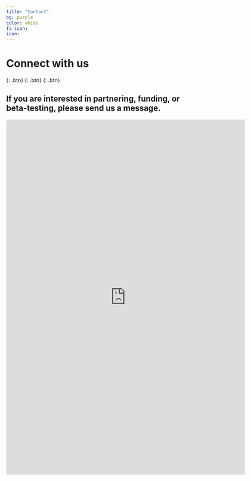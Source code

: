 ```yaml
---
title: "Contact"
bg: purple
color: white
fa-icon:
icon:
---
```


# Connect with us
[<i class="fa fa-instagram"></i>](https://www.instagram.com/novvacup/){: .btn}
[<i class="fa fa-facebook"></i>](https://www.facebook.com/novvabio/){: .btn}
[<i class="fa fa-twitter"></i>](https://twitter.com/novvacup){: .btn}


## If you are interested in partnering, funding, or beta-testing, please send us a message.

<iframe src="https://docs.google.com/forms/d/e/1FAIpQLScifzJhdLoxMJzQrzW_PpSoTOmboWwSMAXXlHY0mqgGV0uW4w/viewform?embedded=true" width="640" height="950" frameborder="0" marginheight="0" marginwidth="0">Loading…</iframe>
